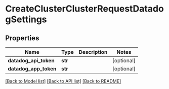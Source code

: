 # CreateClusterClusterRequestDatadogSettings

## Properties
Name | Type | Description | Notes
------------ | ------------- | ------------- | -------------
**datadog_api_token** | **str** |  | [optional] 
**datadog_app_token** | **str** |  | [optional] 

[[Back to Model list]](../README.md#documentation-for-models) [[Back to API list]](../README.md#documentation-for-api-endpoints) [[Back to README]](../README.md)


